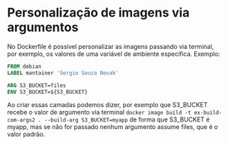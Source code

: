 # Personalização de imagens via argumentos

No Dockerfile é possível personalizar as imagens passando via terminal, por exemplo, os valores de uma variável de ambiente específica. Exemplo:

````dockerfile
FROM debian
LABEL mantainer 'Sergio Souza Novak'

ARG S3_BUCKET=files
ENV S3_BUCKET=${S3_BUCKET}

````

Ao criar essas camadas podemos dizer, por exemplo que  S3_BUCKET recebe o valor de argumento via terminal ``docker image build -t ex-build-com-args2 . --build-arg S3_BUCKET=myapp`` de forma que S3_BUCKET é myapp, mas se não for passado nenhum argumento assume files, que é o valor padrão.



